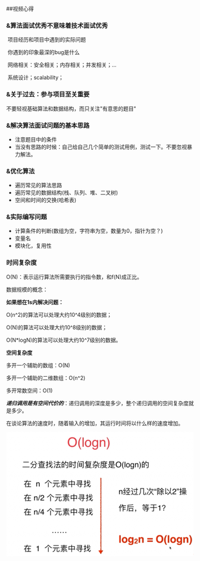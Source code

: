 ##视频心得

### &算法面试优秀不意味着技术面试优秀

​	项目经历和项目中遇到的实际问题

​	你遇到的印象最深的bug是什么

​	网络相关：安全相关；内存相关；并发相关；…

​	系统设计；scalability；

### &关于过去：参与项目至关重要

不要轻视基础算法和数据结构，而只关注"有意思的题目"

### &解决算法面试问题的基本思路

- 注意题目中的条件
- 当没有思路的时候：自己给自己几个简单的测试用例，测试一下。不要忽视暴力解法。

### &优化算法

- 遍历常见的算法思路
- 遍历常见的数据结构(栈、队列、堆、二叉树)
- 空间和时间的交换(哈希表)

### &实际编写问题

- 计算条件的判断(数组为空，字符串为空，数量为0，指针为空？)
- 变量名
- 模块化，复用性 

### 时间复杂度

O(N)：表示运行算法所需要执行的指令数，和f(N)成正比。

数据规模的概念：

**如果想在1s内解决问题：**

O(n^2)的算法可以处理大约10^4级别的数据；

O(N)的算法可以处理大约10^8级别的数据；

O(N*logN)的算法可以处理大约10^7级别的数据。

**空间复杂度**

多开一个辅助的数组：O(N)

多开一个辅助的二维数组：O(n^2)

多开常数空间：O(1)

 ***递归调用是有空间代价的***：递归调用的深度是多少，整个递归调用的空间复杂度就是多少。

在谈论算法的速度时，随着输入的增加，其运行时间将以什么样的速度增加。

![image-20190506093919940](LeetCode题目视频详解/image-20190506093919940.png)


